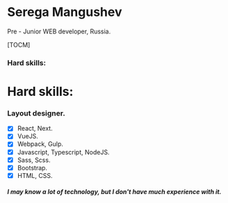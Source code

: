 # Serega Mangushev  
Pre - Junior WEB developer, Russia.

[TOCM]
 
### Hard skills:

# Hard skills: 
### Layout designer.  
 
- [x] React, Next.  
- [x] VueJS.
- [x] Webpack, Gulp. 
- [x] Javascript, Typescript, NodeJS.
- [x] Sass, Scss. 
- [x] Bootstrap.
- [x] HTML, CSS.  

##### I may know a lot of technology, but I don't have much experience with it.
